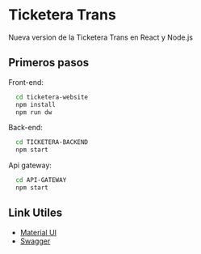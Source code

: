
# Ticketera Trans

Nueva version de la Ticketera Trans en React y Node.js

## Primeros pasos
  Front-end: 
```bash
  cd ticketera-website
  npm install
  npm run dw
```

  Back-end: 
```bash
  cd TICKETERA-BACKEND
  npm start
```

  Api gateway: 
```bash
  cd API-GATEWAY
  npm start
```

## Link Utiles

 - [Material UI](https://mui.com/material-ui/all-components/)
 - [Swagger](http://localhost:5101/api-docs/)
